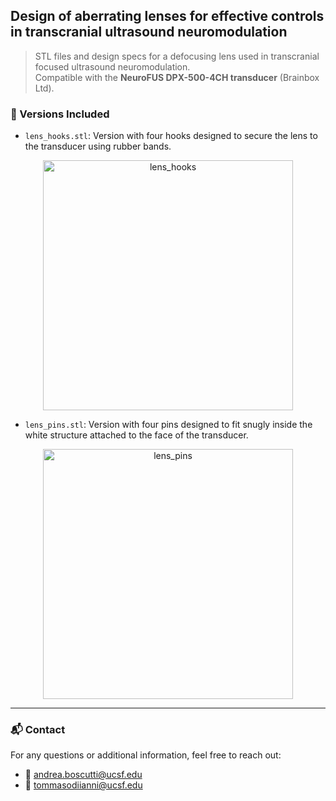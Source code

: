 ## Design of aberrating lenses for effective controls in transcranial ultrasound neuromodulation
> STL files and design specs for a defocusing lens used in transcranial focused ultrasound neuromodulation.  
> Compatible with the **NeuroFUS DPX-500-4CH transducer** (Brainbox Ltd).

### 🔧 Versions Included

- `lens_hooks.stl`: Version with four hooks designed to secure the lens to the transducer using rubber bands.
  
<div align="center">
  <img width="400" alt="lens_hooks" src="https://github.com/user-attachments/assets/8ea16c64-2d34-4c73-b8e6-b0856c117323" />
</div>

- `lens_pins.stl`: Version with four pins designed to fit snugly inside the white structure attached to the face of the transducer.

<div align="center">
  <img width="400" alt="lens_pins" src="https://github.com/user-attachments/assets/c33191ed-e5e4-406b-b347-afb60b1eda34" />
</div>

---

### 📬 Contact

For any questions or additional information, feel free to reach out:

- 📧 andrea.boscutti@ucsf.edu  
- 📧 tommasodiianni@ucsf.edu
